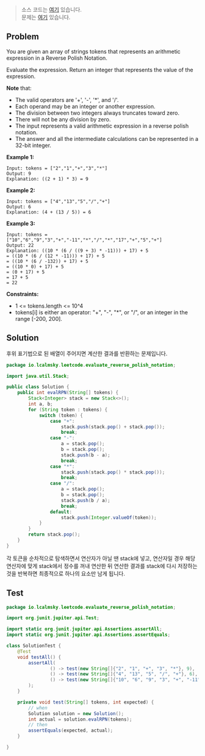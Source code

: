 > 소스 코드는 [여기](https://github.com/lcalmsky/leetcode/blob/master/src/main/java/io/lcalmsky/leetcode/evaluate_reverse_polish_notation/Solution.java) 있습니다.  
> 문제는 [여기](https://leetcode.com/problems/evaluate-reverse-polish-notation/) 있습니다.

## Problem

You are given an array of strings tokens that represents an arithmetic expression in a Reverse Polish Notation.

Evaluate the expression. Return an integer that represents the value of the expression.

**Note** that:

* The valid operators are '+', '-', '*', and '/'.
* Each operand may be an integer or another expression.
* The division between two integers always truncates toward zero.
* There will not be any division by zero.
* The input represents a valid arithmetic expression in a reverse polish notation.
* The answer and all the intermediate calculations can be represented in a 32-bit integer.


**Example 1:**
```text
Input: tokens = ["2","1","+","3","*"]
Output: 9
Explanation: ((2 + 1) * 3) = 9
```

**Example 2:**
```text
Input: tokens = ["4","13","5","/","+"]
Output: 6
Explanation: (4 + (13 / 5)) = 6
```

**Example 3:**
```text
Input: tokens = ["10","6","9","3","+","-11","*","/","*","17","+","5","+"]
Output: 22
Explanation: ((10 * (6 / ((9 + 3) * -11))) + 17) + 5
= ((10 * (6 / (12 * -11))) + 17) + 5
= ((10 * (6 / -132)) + 17) + 5
= ((10 * 0) + 17) + 5
= (0 + 17) + 5
= 17 + 5
= 22
```

**Constraints:**

* 1 <= tokens.length <= 10^4
* tokens[i] is either an operator: "+", "-", "*", or "/", or an integer in the range [-200, 200].

## Solution

후위 표기법으로 된 배열이 주어지면 계산한 결과를 반환하는 문제입니다.

```java
package io.lcalmsky.leetcode.evaluate_reverse_polish_notation;

import java.util.Stack;

public class Solution {
    public int evalRPN(String[] tokens) {
        Stack<Integer> stack = new Stack<>();
        int a, b;
        for (String token : tokens) {
            switch (token) {
                case "+":
                    stack.push(stack.pop() + stack.pop());
                    break;
                case "-":
                    a = stack.pop();
                    b = stack.pop();
                    stack.push(b - a);
                    break;
                case "*":
                    stack.push(stack.pop() * stack.pop());
                    break;
                case "/":
                    a = stack.pop();
                    b = stack.pop();
                    stack.push(b / a);
                    break;
                default:
                    stack.push(Integer.valueOf(token));
            }
        }
        return stack.pop();
    }
}

```

각 토큰을 순차적으로 탐색하면서 연산자가 아닐 땐 stack에 넣고, 연산자일 경우 해당 연산자에 맞게 stack에서 정수를 꺼내 연산한 뒤 연산한 결과를 stack에 다시 저장하는 것을 반복하면 최종적으로 하나의 요소만 남게 됩니다.

## Test

```java
package io.lcalmsky.leetcode.evaluate_reverse_polish_notation;

import org.junit.jupiter.api.Test;

import static org.junit.jupiter.api.Assertions.assertAll;
import static org.junit.jupiter.api.Assertions.assertEquals;

class SolutionTest {
    @Test
    void testAll() {
        assertAll(
                () -> test(new String[]{"2", "1", "+", "3", "*"}, 9),
                () -> test(new String[]{"4", "13", "5", "/", "+"}, 6),
                () -> test(new String[]{"10", "6", "9", "3", "+", "-11", "*", "/", "*", "17", "+", "5", "+"}, 22)
        );
    }

    private void test(String[] tokens, int expected) {
        // when
        Solution solution = new Solution();
        int actual = solution.evalRPN(tokens);
        // then
        assertEquals(expected, actual);
    }

}
```